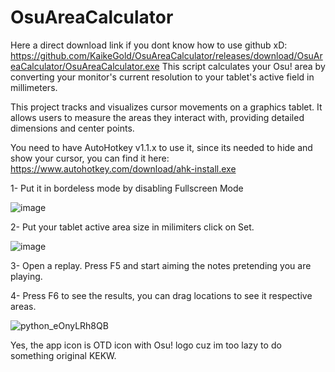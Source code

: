 # OsuAreaCalculator
Here a direct download link if you dont know how to use github xD: https://github.com/KaikeGold/OsuAreaCalculator/releases/download/OsuAreaCalculator/OsuAreaCalculator.exe
This script calculates your Osu! area by converting your monitor's current resolution to your tablet's active field in millimeters. 

This project tracks and visualizes cursor movements on a graphics tablet. It allows users to measure the areas they interact with, providing detailed dimensions and center points.

 You need to have AutoHotkey v1.1.x to use it, since its needed to hide and show your cursor, you can find it here: https://www.autohotkey.com/download/ahk-install.exe 
  

  

1- Put it in bordeless mode by disabling Fullscreen Mode

![image](https://github.com/user-attachments/assets/6b463f7c-e461-4a53-8972-09b97781a8f1)

2- Put your tablet active area size in milimiters click on Set.

![image](https://github.com/user-attachments/assets/14690e24-3af9-44c8-85cd-8340f2893dd9)

3- Open a replay. Press F5 and start aiming the notes pretending you are playing.

4- Press F6 to see the results, you can drag locations to see it respective areas.

![python_eOnyLRh8QB](https://github.com/user-attachments/assets/753aa001-0cd3-4bab-9749-d2867dd7ab33)

Yes, the app icon is OTD icon with Osu! logo cuz im too lazy to do something original KEKW.
